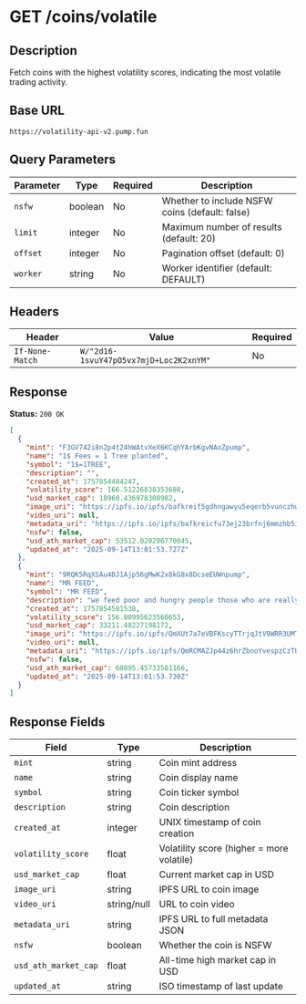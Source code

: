 # GET /coins/volatile

## Description
Fetch coins with the highest volatility scores, indicating the most volatile trading activity.

## Base URL
`https://volatility-api-v2.pump.fun`

## Query Parameters
| Parameter | Type | Required | Description |
|-----------|------|----------|-------------|
| `nsfw` | boolean | No | Whether to include NSFW coins (default: false) |
| `limit` | integer | No | Maximum number of results (default: 20) |
| `offset` | integer | No | Pagination offset (default: 0) |
| `worker` | string | No | Worker identifier (default: DEFAULT) |

## Headers
| Header | Value | Required |
|--------|-------|----------|
| `If-None-Match` | `W/"2d16-1svuY47pO5vx7mjD+Loc2K2xnYM"` | No |

## Response
**Status:** `200 OK`

```json
[
  {
    "mint": "F3GV742i8n2p4t24hWAtvXeX6KCqhYArbKgvNAoZpump",
    "name": "1$ Fees = 1 Tree planted",
    "symbol": "1$=1TREE",
    "description": "",
    "created_at": 1757854484247,
    "volatility_score": 166.51226838353688,
    "usd_market_cap": 18960.436978308982,
    "image_uri": "https://ipfs.io/ipfs/bafkreif5gdhngawyu5eqerb5vunczhw4x6f3asgdzp423c6nfwci2fz544",
    "video_uri": null,
    "metadata_uri": "https://ipfs.io/ipfs/bafkreicfu73ej23brfnj6mmzhb5ik7bvwfatevcwn5cctzxnhpiboyzw3m",
    "nsfw": false,
    "usd_ath_market_cap": 53512.020206770045,
    "updated_at": "2025-09-14T13:01:53.727Z"
  },
  {
    "mint": "9RQK5RqXSAu4DJ1Ajp56gMwK2x8kG8x8DcseEUWnpump",
    "name": "MR FEED",
    "symbol": "MR FEED",
    "description": "we feed poor and hungry people those who are really in need we donate food supplies as well ",
    "created_at": 1757854581538,
    "volatility_score": 156.80995623560653,
    "usd_market_cap": 33211.48227198172,
    "image_uri": "https://ipfs.io/ipfs/QmXUt7a7eVBFKscyTTrjqJtV9WRR3UMTLMugoLJ1PZ71oP",
    "video_uri": null,
    "metadata_uri": "https://ipfs.io/ipfs/QmRCMAZJp44z6hrZbnoYvespzCzTUPTycc7rbajXuDos1H",
    "nsfw": false,
    "usd_ath_market_cap": 60895.45733581166,
    "updated_at": "2025-09-14T13:01:53.730Z"
  }
]
```

## Response Fields
| Field | Type | Description |
|-------|------|-------------|
| `mint` | string | Coin mint address |
| `name` | string | Coin display name |
| `symbol` | string | Coin ticker symbol |
| `description` | string | Coin description |
| `created_at` | integer | UNIX timestamp of coin creation |
| `volatility_score` | float | Volatility score (higher = more volatile) |
| `usd_market_cap` | float | Current market cap in USD |
| `image_uri` | string | IPFS URL to coin image |
| `video_uri` | string/null | URL to coin video |
| `metadata_uri` | string | IPFS URL to full metadata JSON |
| `nsfw` | boolean | Whether the coin is NSFW |
| `usd_ath_market_cap` | float | All-time high market cap in USD |
| `updated_at` | string | ISO timestamp of last update |
